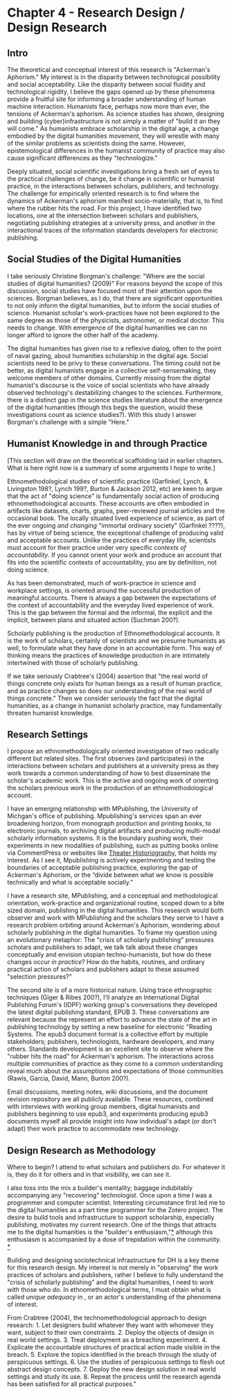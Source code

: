 # Chapter 4 - Research Design / Design Research

## Intro

The theoretical and conceptual interest of this research is "Ackerman's Aphorism." My interest is in the disparity between technological possibility and social acceptability. Like the disparity between social fluidity and technological rigidity, I believe the gaps opened up by these phenomena provide a fruitful site for informing a broader understanding of human machine interaction. Humanists face, perhaps now more than ever, the tensions of Ackerman's aphorism. As science studies has shown, designing and building (cyber)infrastructure is not simply a matter of "build it an they will come." As humanists embrace scholarship in the digital age, a change embodied by the digital humanities movement, they will wrestle with many of the similar problems as scientists doing the same. However, epistemological differences in the humanist community of practice may also cause significant differences as they "technologize." 

Deeply situated, social scientific investigations bring a fresh set of eyes to the practical challenges of change, be it change in scientific or humanist practice,  in the interactions between scholars, publishers, and technology. The challenge for empirically oriented research is to find where the dynamics of Ackerman's aphorism manifest socio-materially, that is, to find where the rubber hits the road. For this project, I have identified two locations, one at the intersection between scholars and publishers, negotiating publishing strategies at a university press, and another in the interactional traces of the  information standards developers for electronic publishing.

## Social Studies of the Digital Humanities

I take seriously Christine Borgman's challenge: "Where are the social studies of digital humanities? (2009)" For reasons beyond the scope of this discussion, social studies have focused most of their attention upon the sciences. Borgman believes, as I do, that there are significant opportunities to not only inform the digital humanities, but to inform the social studies of science. Humanist scholar's work-practices have not been explored to the same degree as those of the physicists, astronomer, or medical doctor. This needs to change. With emergence of the digital humanities we can no longer afford to ignore the other half of the academy. 

The digital humanities has given rise to a reflexive dialog, often to the point of naval gazing, about humanities scholarship in the digital age. Social scientists need to be privy to these conversations. The timing could not be better, as digital humanists engage in a collective self-sensemaking, they welcome members of other domains. Currently missing from the digital humanist's discourse is the voice of social scientists who have already observed technology's destabilizing changes to the sciences. Furthermore, there is a distinct gap in the science studies literature about the emergence of the digital humanities (though this begs the question, would these investigations count as science studies?). With this study I answer Borgman's challenge with a simple "Here."

## Humanist Knowledge in and through Practice

[This section will draw on the theoretical scaffolding laid in earlier chapters. What is here right now is a summary of some arguments I _hope_ to write.]

Ethnomethodological studies of scientific practice (Garfinkel, Lynch, & Livingston 198?, Lynch 199?, Burton & Jackson 2012, etc) are keen to argue that the act of "doing science" is fundamentally social action of producing ethnomethodological accounts. These accounts are often embodied in artifacts like datasets, charts, graphs, peer-reviewed journal articles and the occasional book. The locally situated lived experience of science, as part of the ever ongoing _and changing_ "immortal ordinary society" (Garfinkel ????), has by virtue of being science, the exceptional challenge of producing valid and acceptable accounts. Unlike the practices of everyday life, scientists must account for their practice under very specific _contexts of accountability_. If you cannot orient your work and produce an account that fits into the scientific contexts of accountability, you are by definition, not doing science.

As has been demonstrated, much of work-practice in science and workplace settings, is oriented around the successful production of meaningful accounts. There is always a gap between the expectations of the context of accountability and the everyday lived experience of work. This is the gap between the formal and the informal, the explicit and the implicit, between plans and situated action (Suchman 200?).

Scholarly publishing is the production of Ethnomethodological accounts. It is the work of scholars, certainly of scientists and we presume humanists as well, to formulate what they have _done_ in an accountable form. This way of thinking means the practices of knowledge production in are intimately intertwined with those of scholarly publishing. 

 If we take seriously Crabtree's (2004) assertion that "the real world of things concrete only exists for human beings as a result of human practice, and as practice changes so does our understanding of the real world of things concrete." Then we consider seriously the fact that the digital humanities, as a change in humanist scholarly practice, may fundamentally threaten humanist knowledge. 

## Research Settings

I propose an ethnomethodologically oriented investigation of two radically different but related sites. The first observes (and participates) in the interactions between scholars and publishers at a university press as they work towards a common understanding of how to best disseminate the scholar's academic work. This is the active and ongoing work of orienting the scholars previous work in the production of an ethnomethodological account.

I have an emerging relationship with MPublishing, the University of Michgan's office of publishing. Mpublishing's services span an ever broadening horizon, from monograph production and printing books, to electronic journals, to archiving digital artifacts and producing multi-modal scholarly information systems. It is the boundary pushing work, their experiments in new modalities of publishing, such as putting books online via CommentPress or websites like [Theater Historiography](http://theater-historiography.org/), that holds my interest. As I see it, Mpublishing is actively experimenting and testing the boundaries of acceptable publishing practice, exploring the gap of Ackerman's Aphorism, or the “divide between what we know is possible technically and what is acceptable socially.”

I have a research site, MPublishing, and a conceptual and methodological orientation, work-practice and organizational routine, scoped down to a bite sized domain, publishing in the digital humanities. This research would both observer and work with MPublishing and the scholars they serve to  I have a research problem orbiting around Ackerman's Aphorism, wondering about scholarly publishing in the digital humanities. To frame my question using an evolutionary metaphor: The "crisis of scholarly publishing" pressures scholars and publishers to adapt, we talk talk about these changes conceptually and envision utopian techno-humanists, but how do these changes occur _in practice_? How do the habits, routines, and ordinary practical action of scholars and publishers adapt to these assumed "selection pressures?"

The second site is of a more historical nature. Using trace ethnographic techniques (Giger & Ribes 200?), I'll analyze an International Digital Publishing Forum's (IDPF) working group's conversations they developed the latest digital publishing standard, EPUB 3. These conversations are relevant because the represent an effort to advance the state of the art in publishing technology by setting a new baseline for electronic "Reading Systems. The epub3 document format is a collective effort by multiple stakeholders; publishers, technologists, hardware developers, and many others. Standards development is an excellent site to observe where the "rubber hits the road" for Ackerman's aphorism. The interactions across multiple communities of practice as they come to a common understanding reveal much about the assumptions and expectations of those communities (Rawls, Garcia, David, Mann, Burton 200?). 

Email discussions, meeting notes, wiki discussions, and the document revision repository are all publicly available. These resources, combined with interviews with working group members, digital humanists and publishers beginning to use epub3, and experiments producing epub3 documents myself all provide insight into how individual's adapt (or don't adapt) their work practice to accommodate new technology.


## Design Research as Methodology

Where to begin? I attend to what scholars and publishers _do_. For whatever it is, they do it for others and in that visibility, we can _see_ it.

I also toss into the mix a builder's mentality; baggage indubitably accompanying any "recovering" technologist. Once upon a time I was a programmer and computer scientist. Interesting circumstance first led me to the digital humanities as a part time programmer for the Zotero project. The desire to build tools and infrastructure to support scholarship, especially publishing, motivates my current research. One of the things that attracts me to the digital humanities is the "builder's enthusiasm,"[*](http://lenz.unl.edu/papers/2011/01/08/whos-in-and-whos-out.html) although this enthusiasm is accompanied by a dose of trepidation within the community. [*](http://www.samplereality.com/2011/05/25/the-digital-humanities-is-not-about-building-its-about-sharing/)

Building and designing sociotechnical infrastructure for DH is a key theme for this research design. My interest is not merely in "observing" the work practices of scholars and publishers, rather I believe to fully understand the "crisis of scholarly publishing" and the digital humanities, I need to _work with_ those who _do_. In ethnomethodological terms, I must obtain what is called _unique adequacy_ in , or an actor's understanding of the phenomena of interest. 

From Crabtree (2004), the technomethodologicial approach to design research:
	1. Let designers build whatever they want with whomever they want, subject to their own constraints.
	2. Deploy the objects of design in real world settings.
	3. Treat deployment as a breaching experiment.
	4. Explicate the accountable structures of practical action made visible in the breach.
	5. Explore the topics identified in the breach through the study of perspicuous settings.
	6. Use the studies of perspicuous settings to flesh out abstract design concepts.
	7. Deploy the new design solution in real world settings and study its use.
	8. Repeat the process until the research agenda has been satisfied for all practical purposes."




